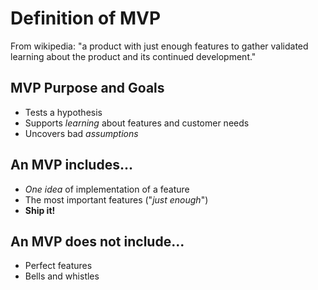 # Definition of MVP

From wikipedia: "a product with just enough features to gather validated learning about the product and its continued development."

## MVP Purpose and Goals

* Tests a hypothesis
* Supports _learning_ about features and customer needs
* Uncovers bad _assumptions_

## An MVP includes...

* _One idea_ of implementation of a feature
* The most important features ("_just enough_")
* __Ship it!__

## An MVP does not include...

* Perfect features
* Bells and whistles
